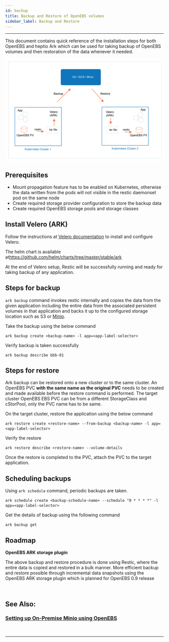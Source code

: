```yaml
---
id: backup
title: Backup and Restore of OpenEBS volumes
sidebar_label: Backup and Restore
---
```

------

This document contains quick reference of the installation steps for both OpenEBS and heptio Ark which can be used for taking backup of OpenEBS volumes and then restoration of the data whenever it needed.



<img src="/docs/assets/ark-openebs.png" alt="drawing" width="800"/>



## Prerequisites



- Mount propagation feature has to be enabled on Kubernetes, otherwise the data written from the pods
  will not visible in the restic daemonset pod on the same node
- Create required storage provider configuration to store the backup data
- Create required OpenEBS storage pools and  storage classes 



## Install Velero (ARK)

Follow the instructions at <a href="https://heptio.github.io/velero/v0.10.0/" target="_blank">Velero documentation</a> to install and configure Velero. 

The helm chart is available at<a href="https://github.com/helm/charts/tree/master/stable/ark" target="_blank">https://github.com/helm/charts/tree/master/stable/ark</a>  

At the end of Velero setup, Restic will be successfully running and ready for taking backup of any application. 

## Steps for backup

`ark backup` command invokes restic internally and copies the data from the given application including the entire data from the associated persistent volumes in that application and backs it up to the configured storage location such as S3 or <a href="/v082/docs/next/minio.html" target="_blank">Minio</a>. 

Take the backup using the below command 

```
ark backup create <backup-name> -l app=<app-label-selector>
```

Verify backup is taken successfully

```
ark backup describe bbb-01
```

## Steps for restore

Ark backup can be restored onto a new cluster or to the same cluster. An OpenEBS PVC **with the same name as the original PVC** needs to be created and made available before the restore command is performed. The target cluster OpenEBS EBS PVC can be from a different StorageClass and cStorPool, only the PVC name has to be same.



On the target cluster, restore the application using the below command

```
ark restore create <restore-name> --from-backup <backup-name> -l app=<app-label-selector>
```

 Verify the restore 

```
ark restore describe <restore-name> --volume-details
```



Once the restore is completed to the PVC, attach the PVC to the target application. 



## Scheduling backups

Using `ark schedule` command, periodic backups are taken. 

```
ark schedule create <backup-schedule-name> --schedule "0 * * * *" -l app=<app-label-selector>
```

Get the details of backup using the following command

```
ark backup get
```



## Roadmap

**OpenEBS ARK storage plugin** 

The above backup and restore procedure is done using Restic, where the entire data is copied and restored in a bulk manner. More efficient backup and restore possible through incremental data snapshots using the OpenEBS ARK storage plugin which is planned for OpenEBS 0.9 release

<br>

## See Also:

### [Setting up On-Premise Minio using OpenEBS](/v082/docs/next/minio.html)

<br>

<hr>

<br>



<!-- Hotjar Tracking Code for https://docs.openebs.io -->

<script>
   (function(h,o,t,j,a,r){
       h.hj=h.hj||function(){(h.hj.q=h.hj.q||[]).push(arguments)};
       h._hjSettings={hjid:785693,hjsv:6};
       a=o.getElementsByTagName('head')[0];
       r=o.createElement('script');r.async=1;
       r.src=t+h._hjSettings.hjid+j+h._hjSettings.hjsv;
       a.appendChild(r);
   })(window,document,'https://static.hotjar.com/c/hotjar-','.js?sv=');
</script>


<!-- Global site tag (gtag.js) - Google Analytics -->
<script async src="https://www.googletagmanager.com/gtag/js?id=UA-92076314-12"></script>
<script>
  window.dataLayer = window.dataLayer || [];
  function gtag(){dataLayer.push(arguments);}
  gtag('js', new Date());

  gtag('config', 'UA-92076314-12');
</script>
